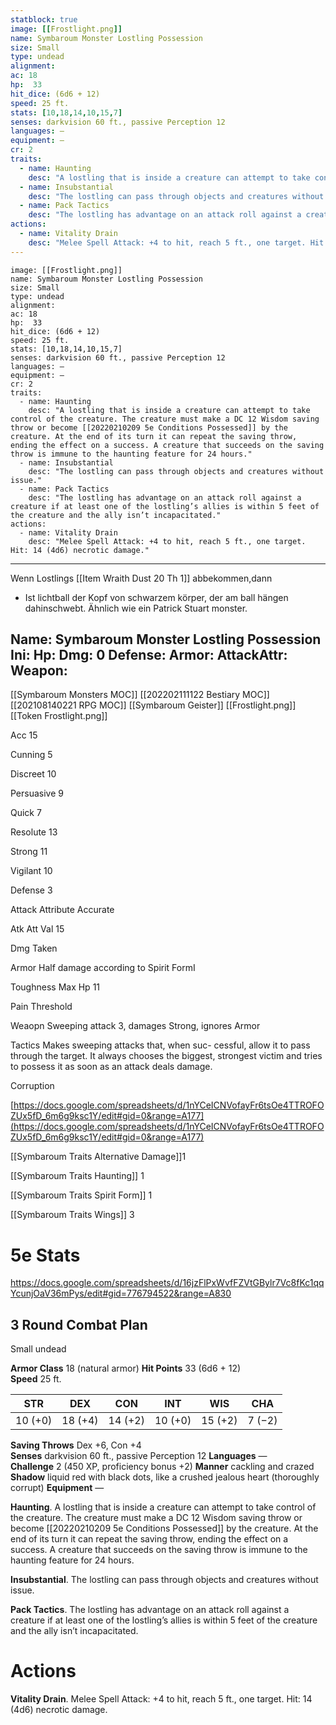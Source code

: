 ```yaml
---
statblock: true
image: [[Frostlight.png]]
name: Symbaroum Monster Lostling Possession
size: Small
type: undead
alignment:
ac: 18
hp:  33
hit_dice: (6d6 + 12)
speed: 25 ft.
stats: [10,18,14,10,15,7]
senses: darkvision 60 ft., passive Perception 12
languages: —
equipment: —
cr: 2
traits:
  - name: Haunting
    desc: "A lostling that is inside a creature can attempt to take control of the creature. The creature must make a DC 12 Wisdom saving throw or become [[20220210209 5e Conditions Possessed]] by the creature. At the end of its turn it can repeat the saving throw, ending the effect on a success. A creature that succeeds on the saving throw is immune to the haunting feature for 24 hours."
  - name: Insubstantial
    desc: "The lostling can pass through objects and creatures without issue."
  - name: Pack Tactics
    desc: "The lostling has advantage on an attack roll against a creature if at least one of the lostling’s allies is within 5 feet of the creature and the ally isn’t incapacitated."
actions:
  - name: Vitality Drain
    desc: "Melee Spell Attack: +4 to hit, reach 5 ft., one target. Hit: 14 (4d6) necrotic damage."
---
```

```statblock
image: [[Frostlight.png]]
name: Symbaroum Monster Lostling Possession
size: Small
type: undead
alignment:
ac: 18
hp:  33
hit_dice: (6d6 + 12)
speed: 25 ft.
stats: [10,18,14,10,15,7]
senses: darkvision 60 ft., passive Perception 12
languages: —
equipment: —
cr: 2
traits:
  - name: Haunting
    desc: "A lostling that is inside a creature can attempt to take control of the creature. The creature must make a DC 12 Wisdom saving throw or become [[20220210209 5e Conditions Possessed]] by the creature. At the end of its turn it can repeat the saving throw, ending the effect on a success. A creature that succeeds on the saving throw is immune to the haunting feature for 24 hours."
  - name: Insubstantial
    desc: "The lostling can pass through objects and creatures without issue."
  - name: Pack Tactics
    desc: "The lostling has advantage on an attack roll against a creature if at least one of the lostling’s allies is within 5 feet of the creature and the ally isn’t incapacitated."
actions:
  - name: Vitality Drain
    desc: "Melee Spell Attack: +4 to hit, reach 5 ft., one target. Hit: 14 (4d6) necrotic damage."
```
---
Wenn Lostlings [[Item Wraith Dust 20 Th 1]] abbekommen,dann
- Ist lichtball der Kopf von schwarzem körper, der am ball hängen dahinschwebt. Ähnlich wie ein Patrick Stuart monster.

Name: Symbaroum Monster Lostling Possession
Ini: 
Hp: 
Dmg: 0
Defense: 
Armor: 
AttackAttr: 
Weapon: 
---
[[Symbaroum Monsters MOC]]
[[202202111122 Bestiary MOC]]
[[202108140221 RPG MOC]]
[[Symbaroum Geister]]
[[Frostlight.png]]
[[Token Frostlight.png]]

Acc 15

Cunning 5

Discreet 10

Persuasive 9

Quick 7

Resolute 13

Strong 11

Vigilant 10

Defense 3

Attack Attribute Accurate

Atk Att Val 15

Dmg Taken

Armor Half damage according to Spirit FormI

Toughness Max Hp 11

Pain Threshold

Weaopn Sweeping attack 3, damages Strong, ignores Armor

Tactics Makes sweeping attacks that, when suc- cessful, allow it to pass through the target. It always chooses the biggest, strongest victim and tries to possess it as soon as an attack deals damage.

Corruption

[https://docs.google.com/spreadsheets/d/1nYCeICNVofayFr6tsOe4TTROFOZUx5fD_6m6g9ksc1Y/edit#gid=0&range=A177](https://docs.google.com/spreadsheets/d/1nYCeICNVofayFr6tsOe4TTROFOZUx5fD_6m6g9ksc1Y/edit#gid=0&range=A177)

[[Symbaroum Traits Alternative Damage]]1

[[Symbaroum Traits Haunting]] 1

[[Symbaroum Traits Spirit Form]] 1

[[Symbaroum Traits Wings]] 3

# 5e Stats 
https://docs.google.com/spreadsheets/d/16jzFlPxWvfFZVtGBylr7Vc8fKc1qqYcunjOaV36mPys/edit#gid=776794522&range=A830
## 3 Round Combat Plan

 

Small undead

 

**Armor Class** 18 (natural armor) 
**Hit Points** 33 (6d6 + 12)  
**Speed** 25 ft.

| STR     | DEX     | CON     | INT     | WIS     | CHA    |
| ------- | ------- | ------- | ------- | ------- | ------ |
| 10 (+0) | 18 (+4) | 14 (+2) | 10 (+0) | 15 (+2) | 7 (−2) |


**Saving Throws** Dex +6, Con +4  
**Senses** darkvision 60 ft., passive Perception 12
**Languages** —  
**Challenge** 2 (450 XP, proficiency bonus +2) 
**Manner** cackling and crazed  
**Shadow** liquid red with black dots, like a crushed jealous heart (thoroughly corrupt) 
**Equipment** —

 

**Haunting**. A lostling that is inside a creature can attempt to take control of the creature. The creature must make a DC 12 Wisdom saving throw or become [[20220210209 5e Conditions Possessed]] by the creature. At the end of its turn it can repeat the saving throw, ending the effect on a success. A creature that succeeds on the saving throw is immune to the haunting feature for 24 hours.

**Insubstantial**. The lostling can pass through objects and creatures without issue.

**Pack Tactics**. The lostling has advantage on an attack roll against a creature if at least one of the lostling’s allies is within 5 feet of the creature and the ally isn’t incapacitated.

# Actions

**Vitality Drain**. Melee Spell Attack: +4 to hit, reach 5 ft., one target. Hit: 14 (4d6) necrotic damage.

